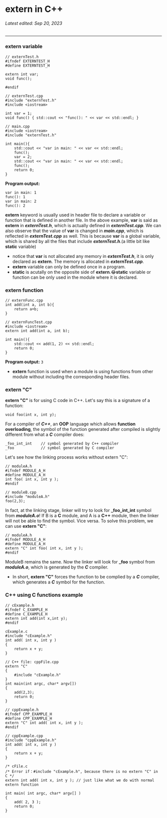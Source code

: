 # extern in C++
###### Latest edited: Sep 20, 2023
***
### extern variable
```
// externTest.h
#ifndef EXTERNTEST_H
#define EXTERNTEST_H

extern int var;
void func();

#endif
```
```
// externTest.cpp
#include "externTest.h"
#include <iostream>

int var = 1;
void func() { std::cout << "func(): " << var << std::endl; }
```
```
// main.cpp
#include <iostream>
#include "externTest.h"

int main(){
    std::cout << "var in main: " << var << std::endl;
    func();
    var = 2;
    std::cout << "var in main: " << var << std::endl;
    func();
    return 0;
}
```
**Program output:**
```
var in main: 1
func(): 1
var in main: 2
func(): 2
```
**extern** keyword is usually used in header file to declare a variable or function that is defined in another file. In the above example, **var** is said as **extern** in ***externTest.h***, which is actually defined in ***externTest.cpp***. 
We can also observe that the value of **var** is changed in ***main.cpp***, which is reflected in ***externTest.cpp*** as well. This is because **var** is a global variable, which is shared by all the files that include ***externTest.h***.(a little bit like **static** variable)
- notice that **var** is not allocated any memory in ***externTest.h***, it is only declared as **extern**. The memory is allocated in ***externTest.cpp***.
- **extern** variable can only be defined once in a program.
- **static** is acutally on the opposite side of **extern**.:joy:**static** variable or function can be only used in the module where it is declared.

### extern function
```
// externFunc.cpp
int add(int a, int b){
    return a+b;
}
```
```
// externFuncTest.cpp
#include <iostream>
extern int add(int a, int b);

int main(){
    std::cout << add(1, 2) << std::endl;
    return 0;
}
```
**Program output:**
```3```
- **extern** function is used when a module is using functions from other module without including the corresponding header files.

### extern "C"
**extern "C"** is for using C code in C++.
Let's say this is a signature of a function:

```
void foo(int x, int y);
 ```
For a compiler of ***C++***, an **OOP** language which allows **function overloading**, the symbol of the function generated after compiled is slightly different from what a ***C*** compiler does:
```
_foo_int_int    // symbol generated by C++ compiler
_foo            // symbol generated by C compiler
```
Let's see how the linking process works without extern "C":
```
// moduleA.h
#ifndef MODULE_A_H
#define MODULE_A_H
int foo( int x, int y );
#endif
```
```
// moduleB.cpp
#include "moduleA.h"
foo(2,3);
```
In fact, at the linking stage, linker will try to look for **_foo_int_int** symbol from ***moduleA.o***!
If B is a **C** module, and A is a **C++** module, then the linker will not be able to find the symbol. Vice versa.
To solve this problem, we can use **extern "C"**:
```
// moduleA.h
#ifndef MODULE_A_H
#define MODULE_A_H
extern "C" int foo( int x, int y );
#endif
```
ModuleB remains the same. Now the linker will look for **_foo** symbol from ***moduleA.o***, which is generated by the ***C*** compiler.
- In short, **extern "C"** forces the function to be complied by a ***C*** compiler, which generates a ***C*** symbol for the function.

### C++ using C functions example
```
// cExample.h
#ifndef C_EXAMPLE_H
#define C_EXAMPLE_H
extern int add(int x,int y);
#endif
```
```
cExample.c
#include "cExample.h"
int add( int x, int y )
{
    return x + y;
}
```
```
// C++ file: cppFile.cpp
extern "C"
{
    #include "cExample.h"
}
int main(int argc, char* argv[])
{
    add(2,3);
    return 0;
}
```
```
// cppExample.h
#ifndef CPP_EXAMPLE_H
#define CPP_EXAMPLE_H
extern "C" int add( int x, int y );
#endif
```
```
// cppExample.cpp
#include "cppExample.h"
int add( int x, int y )
{
    return x + y;
}
```
```
/* cFile.c
/* Error if：#include "cExample.h", because there is no extern "C" in C */
extern int add( int x, int y ); // just like what we do with normal extern function

int main( int argc, char* argv[] )
{
    add( 2, 3 );   
    return 0;
}
```